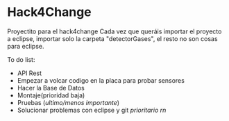 # Hack4Change
Proyectito para el hack4change
Cada vez que queráis importar el proyecto a eclipse, importar solo la carpeta "detectorGases", el resto no son cosas para eclipse.

To do list:
- API Rest
- Empezar a volcar codigo en la placa para probar sensores
- Hacer la Base de Datos
- Montaje(prioridad baja)
- Pruebas (*ultimo/menos importante*)
- Solucionar problemas con eclipse y git *prioritario rn*

